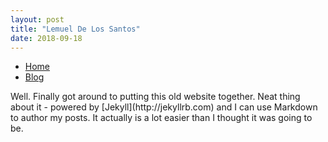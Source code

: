 ```yaml
---
layout: post
title: "Lemuel De Los Santos"
date: 2018-09-18
---
```


<ul class="menu">
	<li><a href="/">Home</a></li>
	<li><a href="/blog">Blog</a></li>
</ul>
<head>
<title>Lemuel De Los Santos</title>
    <meta name="viewport" content="width=device-width, initial-scale=1, maximum-scale=12.0, minimum-scale=.25, user-scalable=yes"/>
    <link rel="icon" href="https://t5.rbxcdn.com/a40183d08aeb6889e14827b404a5c5a4">
    <link rel="stylesheet" type="text/css" href="/css/main.css">
    <script src="/script.js"></script>
    <script src="https://potatoking03.github.io/0.9.1.min.js"></script> <!-- << My custom external JS cross-platform << -->
</head>
Well. Finally got around to putting this old website together. Neat thing about it - powered by [Jekyll](http://jekyllrb.com) and I can use Markdown to author my posts. It actually is a lot easier than I thought it was going to be.
